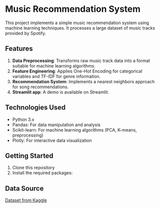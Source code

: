 # Music Recommendation System

This project implements a simple music recommendation system using machine learning techniques. It processes a large dataset of music tracks provided by Spotify.

## Features

1. **Data Preprocessing**: Transforms raw music track data into a format suitable for machine learning algorithms.
2. **Feature Engineering**: Applies One-Hot Encoding for categorical variables and TF-IDF for genre information.
3. **Recommendation System**: Implements a nearest neighbors approach for song recommendations.
4. **Streamlit app**: A demo is available on Streamlit.

## Technologies Used

- Python 3.x
- Pandas: For data manipulation and analysis
- Scikit-learn: For machine learning algorithms (PCA, K-means, preprocessing)
- Plotly: For interactive data visualization

## Getting Started

1. Clone this repository
2. Install the required packages:

## Data Source

[Dataset from Kaggle](https://www.kaggle.com/datasets/vatsalmavani/spotify-dataset)